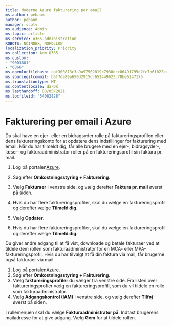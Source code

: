 ```yaml
---
title: Moderne Azure fakturering per email
ms.author: pebaum
author: pebaum
manager: scotv
ms.audience: Admin
ms.topic: article
ms.service: o365-administration
ROBOTS: NOINDEX, NOFOLLOW
localization_priority: Priority
ms.collection: Adm_O365
ms.custom:
- "9003801"
- "6866"
ms.openlocfilehash: caf300873c3a9a97502819c7938ecc86491795d2fc7b6f022ead5d38ca965b8c
ms.sourcegitcommit: b5f7da89a650d2915dc652449623c78be6247175
ms.translationtype: MT
ms.contentlocale: da-DK
ms.lasthandoff: 08/05/2021
ms.locfileid: "54082828"
---
```

# <a name="email-invoicing-in-azure"></a>Fakturering per email i Azure

Du skal have en ejer- eller en bidragsyder rolle på faktureringsprofilen eller dens faktureringskonto for at opdatere dens indstillinger for fakturering med email. Når du har tilmeldt dig, får alle brugere med en ejer-, bidragsyder-, læser- og fakturaadministrator roller på en faktureringsprofil sin faktura pr. mail.

1. Log på portalen[Azure](https://portal.azure.com/).
2. Søg efter **Omkostningsstyring + Fakturering**.
3. Vælg **Fakturaer** i venstre side, og vælg derefter **Faktura pr. mail** øverst på siden.
4. Hvis du har flere faktureringsprofiler, skal du vælge en faktureringsprofil og derefter vælge **Tilmeld dig**.

5. Vælg **Opdater**.
6. Hvis du har flere faktureringsprofiler, skal du vælge en faktureringsprofil og derefter vælge **Tilmeld dig**.

Du giver andre adgang til at få vist, downloade og betale fakturaer ved at tildele dem rollen som fakturaadministrator for en MCA- eller MPA-faktureringsprofil. Hvis du har tilvalgt at få din faktura via mail, får brugerne også fakturaer via mail.

1. Log på portalen[Azure](https://portal.azure.com/).
2. Søg efter **Omkostningsstyring + Fakturering**.
3. Vælg **faktureringsprofiler** du vælger fra venstre side. Fra listen over faktureringsprofier vælg en faktureringsprofill, som du vil tildele en rolle som fakturaadministrator.
4. Vælg **Adgangskontrol (IAM)** i venstre side, og vælg derefter **Tilføj** øverst på siden.

I rullemenuen skal du vælge **Fakturaadministrator på**. Indtast brugerens mailadresse for at give adgang. Vælg **Gem** for at tildele rollen.

